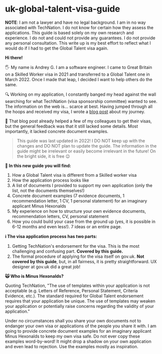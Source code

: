 # uk-global-talent-visa-guide

**NOTE**: I am not a lawyer and have no legal background. I am in no way associated with TechNation. I do not know for certain how they assess the applications. This guide is based solely on my own research and experience. I do not and could not provide any guarantees. I do not provide any personal consultation. This write up is my best effort to reflect what I would do if I had to get the Global Talent visa again.

**Hi there!**

🖐️ My name is Andrey G. I am a software engineer. I came to Great Britain on a Skilled Worker visa in 2021 and transferred to a Global Talent one in March 2022. Once I made that leap, I decided I want to help others do the same. 

🔍 Working on my application, I constantly banged my head against the wall searching for what TechNation (visa sponsorship committee) wanted to see. The information on the web is... scarce at best. Having jumped through all the hoops and received my visa, I wrote a [blog post](https://blog.goncharov.ai/getting-a-talent-visa-in-the-uk-for-mortals) about my journey. 

🤯 That blog post already helped a few of my colleagues to get their visas, but the general feedback was that it still lacked some details. Most importantly, it lacked concrete document examples.

> This guide was last updated in 2022! I DO NOT keep up with the changes and DO NOT plan to update the guide. The information in the guide might be irrelevant or easily become irrelevant in the future! On the bright side, it is free 😉

**🌱 In this new guide you will find:**

1. How a Global Talent visa is different from a Skilled worker visa
2. How the application process looks like
3. A list of documents I provided to support my own application (only the list, not the documents themselves!)
4. Concrete document examples (7 evidence documents, 1 recommendation letter, 1 CV, 1 personal statement) for an imaginary applicant Minus Hexonalds
5. My experience on how to structure your own evidence documents, recommendation letters, CV, personal statement
6. How you could build your case from the ground up (yes, it is possible in 6-12 months and even less!). 7 ideas or an entire page.

**ℹ️ The visa application process has two parts:**

1. Getting TechNation's endorsement for the visa. This is the most challenging and confusing part. **Covered by this guide.**
2. The formal procedure of applying for the visa itself on gov.uk. **Not covered by this guide**, but, in all fairness, it is pretty straightforward. UX designer at gov.uk did a great job!

**🙀 Who is Minus Hexonalds?** 

Quoting TechNation, "The use of templates within your application is not acceptable (e.g. Letters of Reference, Personal Statement, Criteria Evidence, etc.). The standard required for Global Talent endorsement requires that your application be unique. The use of templates may weaken your application or potentially raise concerns regarding the validity of your application."

Under no circumstances shall you share your own documents not to endanger your own visa or applications of the people you share it with. I am going to provide concrete document examples for an imaginary applicant Minus Hexonalds to keep my own visa safe. Do not ever copy these examples word-by-word! It might drop a shadow on your own application and even lead to rejection. Use the examples mostly as inspiration.
